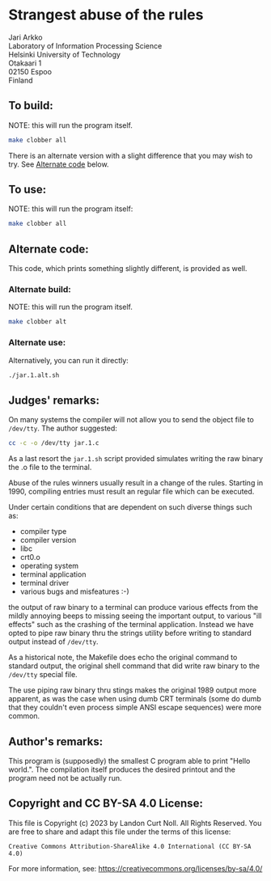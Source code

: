 # Strangest abuse of the rules

Jari Arkko\
Laboratory of Information Processing Science\
Helsinki University of Technology\
Otakaari 1\
02150 Espoo\
Finland

## To build:

NOTE: this will run the program itself.

```sh
make clobber all
```

There is an alternate version with a slight difference that you may wish to try.
See [Alternate code](#alternate-code) below.

## To use:

NOTE: this will run the program itself:

```sh
make clobber all
```

## Alternate code:

This code, which prints something slightly different, is provided as well.

### Alternate build:

NOTE: this will run the program itself.

```sh
make clobber alt
```

### Alternate use:

Alternatively, you can run it directly:


```sh
./jar.1.alt.sh
```


## Judges' remarks:

On many systems the compiler will not allow you to send the object file to
`/dev/tty`.  The author suggested:

```sh
cc -c -o /dev/tty jar.1.c
```

As a last resort the `jar.1.sh` script provided simulates
writing the raw binary the .o file to the terminal.

Abuse of the rules winners usually result in a change of the rules.
Starting in 1990, compiling entries must result an regular file
which can be executed.

Under certain conditions that are dependent on such diverse things such as:

- compiler type
- compiler version
- libc
- crt0.o
- operating system
- terminal application
- terminal driver
- various bugs and misfeatures :-)

the output of raw binary to a terminal can produce various effects
from the mildly annoying beeps to missing seeing the important
output, to various "ill effects" such as the crashing of the terminal
application.  Instead we have opted to pipe raw binary thru the
strings utility before writing to standard output instead of
`/dev/tty`.

As a historical note, the Makefile does echo the original command
to standard output, the original shell command that did write raw
binary to the `/dev/tty` special file.

The use piping raw binary thru stings makes the original 1989 output
more apparent, as was the case when using dumb CRT terminals (some
do dumb that they couldn't even process simple ANSI escape sequences)
were more common.

## Author's remarks:

This program is (supposedly) the smallest C program able to print "Hello
world.". The compilation itself produces the desired printout and the program
need not be actually run.

## Copyright and CC BY-SA 4.0 License:

This file is Copyright (c) 2023 by Landon Curt Noll.  All Rights Reserved.
You are free to share and adapt this file under the terms of this license:

    Creative Commons Attribution-ShareAlike 4.0 International (CC BY-SA 4.0)

For more information, see: https://creativecommons.org/licenses/by-sa/4.0/
